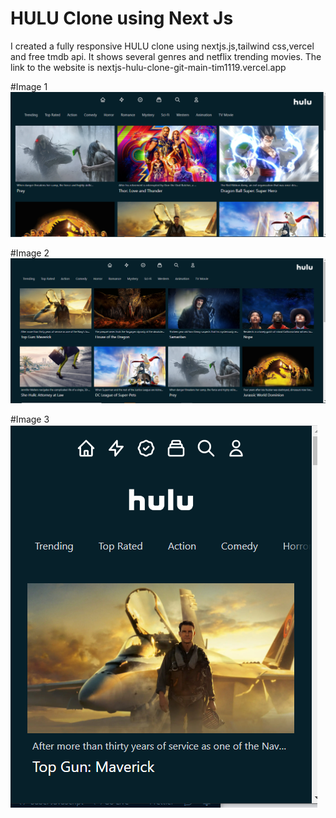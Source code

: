 # HULU Clone using Next Js
I created a fully responsive HULU clone using nextjs.js,tailwind css,vercel and free tmdb api. It shows several genres and netflix trending movies.  The link to the website is nextjs-hulu-clone-git-main-tim1119.vercel.app






#Image 1
![image1.PNG](https://github.com/Tim1119/nextjs-hulu-clone/blob/main/public/image1.PNG?raw=true)

#Image 2
![image2.PNG](https://github.com/Tim1119/nextjs-hulu-clone/blob/main/public/image2.PNG?raw=true)

#Image 3
![image3.PNG](https://github.com/Tim1119/nextjs-hulu-clone/blob/main/public/image3.PNG?raw=true)
